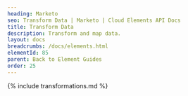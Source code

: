 ```yaml
---
heading: Marketo
seo: Transform Data | Marketo | Cloud Elements API Docs
title: Transform Data
description: Transform and map data.
layout: docs
breadcrumbs: /docs/elements.html
elementId: 85
parent: Back to Element Guides
order: 25
---
```


{% include transformations.md %}
